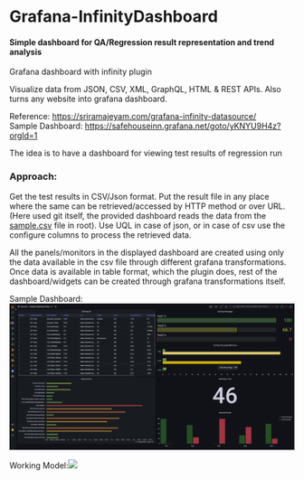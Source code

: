 # Grafana-InfinityDashboard
#### Simple dashboard for QA/Regression result representation and trend analysis

Grafana dashboard with infinity plugin

Visualize data from JSON, CSV, XML, GraphQL, HTML & REST APIs. Also turns any website into grafana dashboard.

Reference: https://sriramajeyam.com/grafana-infinity-datasource/ <br>
Sample Dashboard: https://safehouseinn.grafana.net/goto/yKNYU9H4z?orgId=1
<br>

The idea is to have a dashboard for viewing test results of regression run

### Approach: <br>
Get the test results in CSV/Json format. Put the result file in any place where the same can be retrieved/accessed by HTTP method or over URL. (Here used git itself, the provided dashboard reads the data from the [sample.csv](sample.csv) file in root).
Use UQL in case of json, or in case of csv use the configure columns to process the retrieved data. 

All the panels/monitors in the displayed dashboard are created using only the data available in the csv file through different grafana transformations. Once data is available in table format, which the plugin does, rest of the dashboard/widgets can be created through grafana transformations itself.


Sample Dashboard:  <img src="resources/grafana-dashboard-snap.png?raw=true">

Working Model:<img src="resources/GrafanaDashModel.gif">
